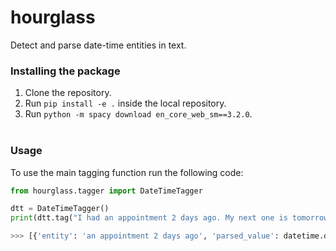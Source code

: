 # hourglass

Detect and parse date-time entities in text.

### Installing the package
1. Clone the repository.<br>
2. Run `pip install -e .` inside the local repository.<br>
3. Run `python -m spacy download en_core_web_sm==3.2.0`.<br><br>

### Usage

To use the main tagging function run the following code:
```python
from hourglass.tagger import DateTimeTagger

dtt = DateTimeTagger()
print(dtt.tag("I had an appointment 2 days ago. My next one is tomorrow. 10 days from now, I would be fully vaccinated."))

>>> [{'entity': 'an appointment 2 days ago', 'parsed_value': datetime.datetime(2021, 12, 27, 3, 16, 8, 220097)}, {'entity': 'tomorrow', 'parsed_value': datetime.datetime(2021, 12, 30, 3, 16, 8, 220097)}, {'entity': '10 days from now', 'parsed_value': datetime.datetime(2022, 1, 8, 3, 16, 8, 220097)}]
```